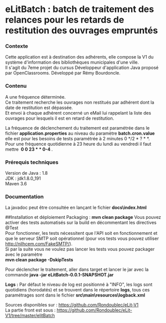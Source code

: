 # eLitBatch : batch de traitement des relances pour les retards de restitution des ouvrages empruntés

### Contexte  
Cette application est à destination des adhérents, elle compose la V1 du système d'information des bibliothèques municipales d'une ville.  
Il s'agit du 7eme projet du cursus Développeur d'application Java proposé par OpenClassrooms.
Développé par Rémy Bourdoncle. 

### Contenu
A une fréquence déterminée.  
Ce traitement recherche les ouvrages non restitués par adhérent dont la date de restitution est dépassée.  
Et envoi à chaque adhérent concerné un eMail lui rappelant la liste des ouvrages pour lesquels il est en retard de restitution.  

La fréquence de déclenchement du traitement est paramétrée dans le fichier **application.properties** au niveau du paramètre **batch.cron.value** elle est pour les besoins de tests paramétrée à 2 minutes 0 */2 * ? * *.  
Pour une fréquence quotidienne à 23 heure du lundi au vendredi il faut mettre  **&nbsp;0 0 23 * * 0-4&nbsp;**.

### Prérequis techniques  
Version de Java : 1.8  
JDK : jdk1.8.0_191  
Maven 3.6  

### Documentation
La javadoc peut être consultée en lançant le fichier **docs\index.html**  

##Installation et déploiement
Packaging : **mvn clean package**
Vous pouvez activer des tests automatisés sur la build en décommentant les directives @Test   
Pour fonctionner, les tests nécessitent que l'API soit en fonctionnement et que le serveur SMTP soit opérationnel (pour vos tests vous pouvez utiliser http://nilhcem.com/FakeSMTP/).  
Si par la suite vous ne voulez pas lancer les tests vous pouvez packager avec le paramètre  
**mvn clean package -DskipTests**  

Pour déclencher le traitement, aller dans target et lancer le jar avec la commande
**java -jar eLitBatch-0.0.1-SNAPSHOT.jar**

**Logs :** Par défaut le niveau de log est positionné à "INFO", les logs sont quotidiens (horodatés) et se trouvent dans le répertoire  **logs**, tous ces paramétrages sont dans le fichier **src\main\resources\logback.xml**

Sources disponibles sur : https://github.com/Rondoublec/eLit-V1  
La partie front est sous : https://github.com/Rondoublec/eLit-V1/tree/master/elitBatch
